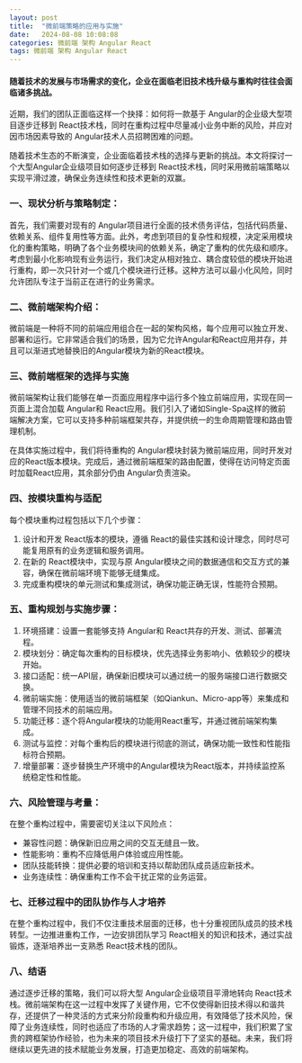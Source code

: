 ```yaml
---
layout: post
title:  "微前端策略的应用与实施"
date:   2024-08-08 10:08:08
categories: 微前端 架构 Angular React
tags: 微前端 架构 Angular React
---
```

#### 随着技术的发展与市场需求的变化，企业在面临老旧技术栈升级与重构时往往会面临诸多挑战。

近期，我们的团队正面临这样一个抉择：如何将一款基于 Angular的企业级大型项目逐步迁移到 React技术栈，同时在重构过程中尽量减小业务中断的风险，并应对因市场因素导致的 Angular技术人员招聘困难的问题。

随着技术生态的不断演变，企业面临着技术栈的选择与更新的挑战。本文将探讨一个大型Angular企业级项目如何逐步迁移到 React技术栈，同时采用微前端策略以实现平滑过渡，确保业务连续性和技术更新的双赢。


### 一、现状分析与策略制定：
首先，我们需要对现有的 Angular项目进行全面的技术债务评估，包括代码质量、依赖关系、组件复用性等方面。此外，考虑到项目的复杂性和规模，决定采用模块化的重构策略，明确了各个业务模块间的依赖关系，确定了重构的优先级和顺序。考虑到最小化影响现有业务运行，我们决定从相对独立、耦合度较低的模块开始进行重构，即一次只针对一个或几个模块进行迁移。这种方法可以最小化风险，同时允许团队专注于当前正在进行的业务需求。

### 二、微前端架构介绍：
微前端是一种将不同的前端应用组合在一起的架构风格，每个应用可以独立开发、部署和运行。它非常适合我们的场景，因为它允许Angular和React应用并存，并且可以渐进式地替换旧的Angular模块为新的React模块。

### 三、微前端框架的选择与实施

微前端架构让我们能够在单一页面应用程序中运行多个独立前端应用，实现在同一页面上混合加载 Angular和 React应用。我们引入了诸如Single-Spa这样的微前端解决方案，它可以支持多种前端框架共存，并提供统一的生命周期管理和路由管理机制。

在具体实施过程中，我们将待重构的 Angular模块封装为微前端应用，同时开发对应的React版本模块。完成后，通过微前端框架的路由配置，使得在访问特定页面时加载React应用，其余部分仍由 Angular负责渲染。

### 四、按模块重构与适配

每个模块重构过程包括以下几个步骤：

1. 设计和开发 React版本的模块，遵循 React的最佳实践和设计理念，同时尽可能复用原有的业务逻辑和服务调用。
2. 在新的 React模块中，实现与原 Angular模块之间的数据通信和交互方式的兼容，确保在微前端环境下能够无缝集成。
3. 完成重构模块的单元测试和集成测试，确保功能正确无误，性能符合预期。

	
### 五、重构规划与实施步骤：
1. 环境搭建：设置一套能够支持 Angular和 React共存的开发、测试、部署流程。
2. 模块划分：确定每次重构的目标模块，优先选择业务影响小、依赖较少的模块开始。
3. 接口适配：统一API层，确保新旧模块可以通过统一的服务端接口进行数据交换。
4. 微前端实施：使用适当的微前端框架（如Qiankun、Micro-app等）来集成和管理不同技术的前端应用。
5. 功能迁移：逐个将Angular模块的功能用React重写，并通过微前端架构集成。
6. 测试与监控：对每个重构后的模块进行彻底的测试，确保功能一致性和性能指标符合预期。
7. 增量部署：逐步替换生产环境中的Angular模块为React版本，并持续监控系统稳定性和性能。

### 六、风险管理与考量：
在整个重构过程中，需要密切关注以下风险点：
- 兼容性问题：确保新旧应用之间的交互无缝且一致。
- 性能影响：重构不应降低用户体验或应用性能。
- 团队技能转换：提供必要的培训和支持以帮助团队成员适应新技术。
- 业务连续性：确保重构工作不会干扰正常的业务运营。

### 七、迁移过程中的团队协作与人才培养

在整个重构过程中，我们不仅注重技术层面的迁移，也十分重视团队成员的技术栈转型。一边推进重构工作，一边安排团队学习 React相关的知识和技术，通过实战锻炼，逐渐培养出一支熟悉 React技术栈的团队。

### 八、结语

通过逐步迁移的策略，我们可以将大型 Angular企业级项目平滑地转向 React技术栈。微前端架构在这一过程中发挥了关键作用，它不仅使得新旧技术得以和谐共存，还提供了一种灵活的方式来分阶段重构和升级应用，有效降低了技术风险，保障了业务连续性，同时也适应了市场的人才需求趋势；这一过程中，我们积累了宝贵的跨框架协作经验，也为未来的项目技术升级打下了坚实的基础。未来，我们将继续以更先进的技术赋能业务发展，打造更加稳定、高效的前端架构。



